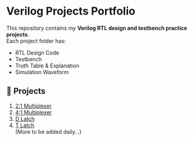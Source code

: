 # Verilog Projects Portfolio  

This repository contains my **Verilog RTL design and testbench practice projects**.  
Each project folder has:  
- RTL Design Code  
- Testbench  
- Truth Table & Explanation  
- Simulation Waveform  

## 📂 Projects
1. [2:1 Multiplexer](01_mux2_1/)
2. [4:1 Multiplexer](02_mux4_1/) 
3. [D Latch](02_d_latch/)  
4. [T Latch](03_t_latch/)  
(More to be added daily...)
